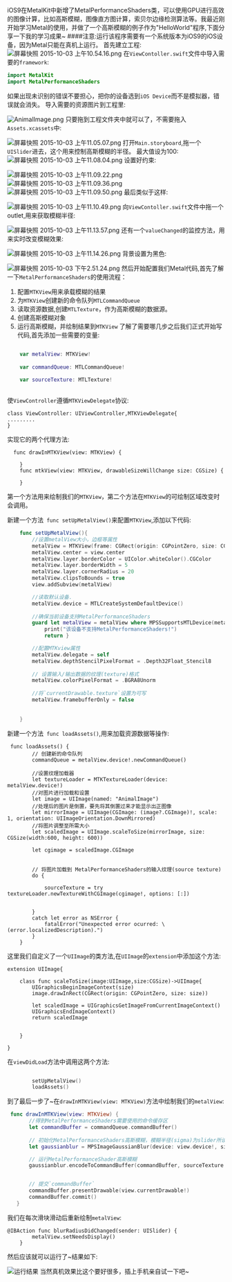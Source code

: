 iOS9在MetalKit中新增了MetalPerformanceShaders类，可以使用GPU进行高效的图像计算，比如高斯模糊，图像直方图计算，索贝尔边缘检测算法等。我最近刚开始学习Metal的使用，并做了一个高斯模糊的例子作为"HelloWorld"程序,下面分享一下我的学习成果~
####注意:运行该程序需要有一个系统版本为iOS9的iOS设备，因为Metal只能在真机上运行。
首先建立工程:
![屏幕快照 2015-10-03 上午10.54.16.png](http://upload-images.jianshu.io/upload_images/727794-d6391af06e604956.png?imageMogr2/auto-orient/strip%7CimageView2/2/w/1240)
在`ViewContoller.swift`文件中导入需要的`framework`:
```swift
import MetalKit
import MetalPerformanceShaders
```
如果出现未识别的错误不要担心，把你的设备选到`iOS Device`而不是模拟器，错误就会消失。
导入需要的资源图片到工程里:

![AnimalImage.png](http://upload-images.jianshu.io/upload_images/727794-9d1b3de527549dd1.png?imageMogr2/auto-orient/strip%7CimageView2/2/w/1240)
只要拖到工程文件夹中就可以了，不需要拖入`Assets.xcassets`中:

![屏幕快照 2015-10-03 上午11.05.07.png](http://upload-images.jianshu.io/upload_images/727794-10146f32805302b3.png?imageMogr2/auto-orient/strip%7CimageView2/2/w/1240)
打开`Main.storyboard`,拖一个`UISlider`进去，这个用来控制高斯模糊的半径。
最大值设为100:
![屏幕快照 2015-10-03 上午11.08.04.png](http://upload-images.jianshu.io/upload_images/727794-e1d558b42dfe2f66.png?imageMogr2/auto-orient/strip%7CimageView2/2/w/1240) 
设置好约束:

![屏幕快照 2015-10-03 上午11.09.22.png](http://upload-images.jianshu.io/upload_images/727794-5190a07339bb29e5.png?imageMogr2/auto-orient/strip%7CimageView2/2/w/1240)
![屏幕快照 2015-10-03 上午11.09.36.png](http://upload-images.jianshu.io/upload_images/727794-d7c24b1cd575e3fd.png?imageMogr2/auto-orient/strip%7CimageView2/2/w/1240)
![屏幕快照 2015-10-03 上午11.09.50.png](http://upload-images.jianshu.io/upload_images/727794-367de0dfa8023e2a.png?imageMogr2/auto-orient/strip%7CimageView2/2/w/1240)
最后类似于这样:

![屏幕快照 2015-10-03 上午11.10.49.png](http://upload-images.jianshu.io/upload_images/727794-5976c9c64c2825aa.png?imageMogr2/auto-orient/strip%7CimageView2/2/w/1240)
向`ViewContoller.swift`文件中拖一个outlet,用来获取模糊半径:

![屏幕快照 2015-10-03 上午11.13.57.png](http://upload-images.jianshu.io/upload_images/727794-e1ee6cfd441aa666.png?imageMogr2/auto-orient/strip%7CimageView2/2/w/1240)
还有一个`valueChanged`的监控方法，用来实时改变模糊效果:

![屏幕快照 2015-10-03 上午11.14.26.png](http://upload-images.jianshu.io/upload_images/727794-3250b19a477b65fc.png?imageMogr2/auto-orient/strip%7CimageView2/2/w/1240)
背景设置为黑色:

![屏幕快照 2015-10-03 下午2.51.24.png](http://upload-images.jianshu.io/upload_images/727794-9aa5f34d1f41d8b9.png?imageMogr2/auto-orient/strip%7CimageView2/2/w/1240)
然后开始配置我们Metal代码,首先了解一下`MetalPerformanceShaders`的使用流程：
 1. 配置`MTKView`用来承载模糊的结果
 2. 为`MTKView`创建新的命令队列`MTLCommandQueue`
 3. 读取资源数据,创建`MTLTexture`，作为高斯模糊的数据源。
 4. 创建高斯模糊对象
 5. 运行高斯模糊，并绘制结果到`MTKView`
了解了需要哪几步之后我们正式开始写代码,首先添加一些需要的变量:

```swift

    var metalView: MTKView!
    
    var commandQueue: MTLCommandQueue!
    
    var sourceTexture: MTLTexture!
    
```
使`ViewController`遵循`MTKViewDelegate`协议:
```
class ViewController: UIViewController,MTKViewDelegate{
.........
}
```
实现它的两个代理方法:
```
  func drawInMTKView(view: MTKView) {
        
    }
    func mtkView(view: MTKView, drawableSizeWillChange size: CGSize) {
        
    }
```
第一个方法用来绘制我们的`MTKView`，第二个方法在`MTKView`的可绘制区域改变时会调用。

新建一个方法` func setUpMetalView()`来配置`MTKView`,添加以下代码:

```swift
    func setUpMetalView(){
        //设置metalView大小，边框等属性
        metalView = MTKView(frame: CGRect(origin: CGPointZero, size: CGSize(width: 300, height: 300)))
        metalView.center = view.center
        metalView.layer.borderColor = UIColor.whiteColor().CGColor
        metalView.layer.borderWidth = 5
        metalView.layer.cornerRadius = 20
        metalView.clipsToBounds = true
        view.addSubview(metalView)

        //读取默认设备.
        metalView.device = MTLCreateSystemDefaultDevice()
        
        //确保当前设备支持MetalPerformanceShaders
        guard let metalView = metalView where MPSSupportsMTLDevice(metalView.device) else {
            print("该设备不支持MetalPerformanceShaders!")
            return }

        //配置MTKview属性
        metalView.delegate = self
        metalView.depthStencilPixelFormat = .Depth32Float_Stencil8
        
        // 设置输入/输出数据的纹理(texture)格式
        metalView.colorPixelFormat = .BGRA8Unorm
        
        //将`currentDrawable.texture`设置为可写
        metalView.framebufferOnly = false
    
    
    }
```
新建一个方法` func loadAssets()`,用来加载资源数据等操作:
```
 func loadAssets() {
        // 创建新的命令队列
        commandQueue = metalView.device!.newCommandQueue()
        
        //设置纹理加载器
        let textureLoader = MTKTextureLoader(device: metalView.device!)
        //对图片进行加载和设置        
        let image = UIImage(named: "AnimalImage")
        //处理后的图片是倒置，要先将其倒置过来才能显示出正图像
        let mirrorImage = UIImage(CGImage: (image?.CGImage)!, scale: 1, orientation: UIImageOrientation.DownMirrored)
        //将图片调整至所需大小
        let scaledImage = UIImage.scaleToSize(mirrorImage, size: CGSize(width:600, height: 600))
        
        let cgimage = scaledImage.CGImage
        
        
        // 将图片加载到 MetalPerformanceShaders的输入纹理(source texture)
        do {

            sourceTexture = try textureLoader.newTextureWithCGImage(cgimage!, options: [:])
    
            
        }
        catch let error as NSError {
            fatalError("Unexpected error ocurred: \(error.localizedDescription).")
        }
    }

```
这里我们自定义了一个`UIImage`的类方法,在`UIImage`的`extension`中添加这个方法:
```
extension UIImage{
    
    class func scaleToSize(image:UIImage,size:CGSize)->UIImage{
        UIGraphicsBeginImageContext(size)
        image.drawInRect(CGRect(origin: CGPointZero, size: size))
        
        let scaledImage = UIGraphicsGetImageFromCurrentImageContext()
        UIGraphicsEndImageContext()
        return scaledImage
        
    
    }

}
```
在`viewDidLoad`方法中调用这两个方法:

```swift

        setUpMetalView()
        loadAssets()

```
到了最后一步了~在`drawInMTKView(view: MTKView)`方法中绘制我们的`metalView`:
 ```swift
  func drawInMTKView(view: MTKView) {
        //得到MetalPerformanceShaders需要使用的命令缓存区
        let commandBuffer = commandQueue.commandBuffer()
        
        // 初始化MetalPerformanceShaders高斯模糊，模糊半径(sigma)为slider所设置的值
        let gaussianblur = MPSImageGaussianBlur(device: view.device!, sigma: self.blurRadius.value)

        // 运行MetalPerformanceShader高斯模糊
        gaussianblur.encodeToCommandBuffer(commandBuffer, sourceTexture: sourceTexture, destinationTexture: view.currentDrawable!.texture)


        // 提交`commandBuffer`
        commandBuffer.presentDrawable(view.currentDrawable!)
        commandBuffer.commit()
    }
```
我们在每次滑块滑动后重新绘制`metalView`:
```
@IBAction func blurRadiusDidChanged(sender: UISlider) {
        metalView.setNeedsDisplay()
    }
```
然后应该就可以运行了~结果如下:

![运行结果](http://upload-images.jianshu.io/upload_images/727794-6733bccd6aef2b46.gif?imageMogr2/auto-orient/strip)
当然真机效果比这个要好很多，插上手机亲自试一下吧~
